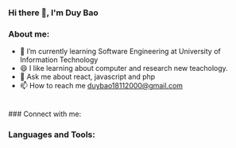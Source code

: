 ### Hi there 👋, I'm Duy Bao


### About me:

- 🌱 I’m currently learning Software Engineering at University of Information Technology
- 😄 I like learning about computer and research new teachology.
- 💬 Ask me about react, javascript and php
- 📫 How to reach me duybao18112000@gmail.com

<div style="width: 90%;margin:auto;height:20px"></div>
### Connect with me:

### Languages and Tools:
[linkedin]: https://www.linkedin.com/in/duy-b%E1%BA%A3o-9211a8216/

